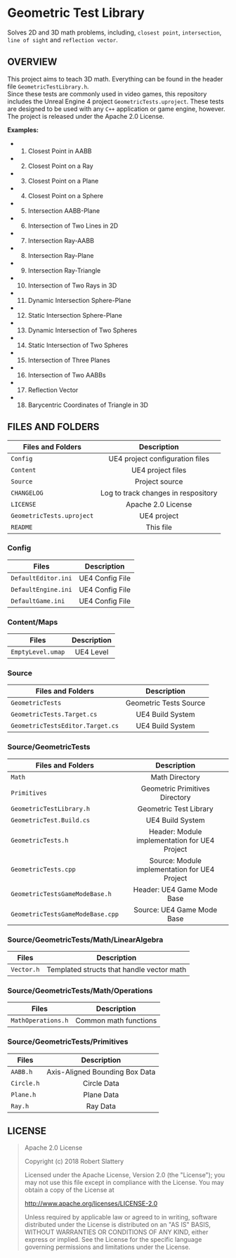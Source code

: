 # Geometric Test Library
Solves 2D and 3D math problems, including, `closest point`, `intersection`, `line of sight` and `reflection vector`.

## OVERVIEW

This project aims to teach 3D math. Everything can be found in the header file `GeometricTestLibrary.h`.  
Since these tests are commonly used in video games, this repository includes the Unreal Engine 4 project `GeometricTests.uproject`. 
These tests are designed to be used with any `C++` application or game engine, however. The project is released under the Apache 2.0 License.

**Examples:**
- 1. Closest Point in AABB
- 2. Closest Point on a Ray
- 3. Closest Point on a Plane
- 4. Closest Point on a Sphere
- 5. Intersection AABB-Plane
- 6. Intersection of Two Lines in 2D
- 7. Intersection Ray-AABB
- 8. Intersection Ray-Plane
- 9. Intersection Ray-Triangle
- 10. Intersection of Two Rays in 3D
- 11. Dynamic Intersection Sphere-Plane
- 12. Static Intersection Sphere-Plane
- 13. Dynamic Intersection of Two Spheres
- 14. Static Intersection of Two Spheres
- 15. Intersection of Three Planes
- 16. Intersection of Two AABBs
- 17. Reflection Vector
- 18. Barycentric Coordinates of Triangle in 3D

## FILES AND FOLDERS

| Files and Folders	| Description						|
| --------------------- |:-----------------------------------------------------:|
| `Config`		| UE4 project configuration files	|
| `Content`		| UE4 project files	|
| `Source`			| Project source						|
| `CHANGELOG`		| Log to track changes in respository			|
| `LICENSE`		| Apache 2.0 License			|
| `GeometricTests.uproject`		| UE4 project			|
| `README`		| This file						|

### Config

| Files	| Description						|
| ----------------------------- |:-----------------------------------------------------:|
| `DefaultEditor.ini`		| UE4 Config File				|
| `DefaultEngine.ini`			| UE4 Config File				|
| `DefaultGame.ini`			| UE4 Config File					|

### Content/Maps

| Files	| Description						|
| ----------------------------- |:-----------------------------------------------------:|
| `EmptyLevel.umap`		| UE4 Level				|

### Source

| Files and Folders		| Description						|
| ----------------------------- |:-----------------------------------------------------:|
| `GeometricTests`		| Geometric Tests Source				|
| `GeometricTests.Target.cs`			| UE4 Build System				|
| `GeometricTestsEditor.Target.cs`			| UE4 Build System					|

### Source/GeometricTests

| Files	and Folders		| Description						|
| ----------------------------- |:-----------------------------------------------------:|
| `Math`		| Math Directory			|
| `Primitives`		| Geometric Primitives Directory			|
| `GeometricTestLibrary.h`			| Geometric Test Library						|
| `GeometricTest.Build.cs`			| UE4 Build System							|
| `GeometricTests.h`			| Header: Module implementation for UE4 Project			|
| `GeometricTests.cpp`			| Source: Module implementation for UE4 Project			|
| `GeometricTestsGameModeBase.h`			| Header: UE4 Game Mode Base		|
| `GeometricTestsGameModeBase.cpp`			| Source: UE4 Game Mode Base				|

### Source/GeometricTests/Math/LinearAlgebra

| Files		| Description						|
| ------------- |:-----------------------------------------------------:|
| `Vector.h`	| Templated structs that handle vector math						|

### Source/GeometricTests/Math/Operations

| Files		| Description						|
| ------------- |:-----------------------------------------------------:|
| `MathOperations.h`	| Common math functions					|

### Source/GeometricTests/Primitives

| Files		| Description						|
| ------------- |:-----------------------------------------------------:|
| `AABB.h`	| Axis-Aligned Bounding Box Data				|
| `Circle.h`	| Circle Data				|
| `Plane.h`	| Plane Data				|
| `Ray.h`	| Ray Data				|

## LICENSE

> Apache 2.0 License
>
> Copyright (c) 2018 Robert Slattery
>
> Licensed under the Apache License, Version 2.0 (the "License"); you may not use this file except in compliance with the License. You may obtain a copy of the License at
>
> http://www.apache.org/licenses/LICENSE-2.0
>
> Unless required by applicable law or agreed to in writing, software distributed under the License is distributed on an "AS IS" BASIS, WITHOUT WARRANTIES OR CONDITIONS OF ANY KIND, either express or implied.  See the License for the specific language governing permissions and limitations under the License.